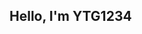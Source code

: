 ## Hello, I'm YTG1234

<!--
**YTG1234/YTG1234** is a ✨ _special_ ✨ repository because its `README.md` (this file) appears on your GitHub profile.

Here are some ideas to get you started:

### I program in some languages:
- Java
- JavaScript
- TypeScript
- C++
- Objective-C / Swift

You might see me create [Minecraft](https://minecraft.net/) mods and internet projects!
